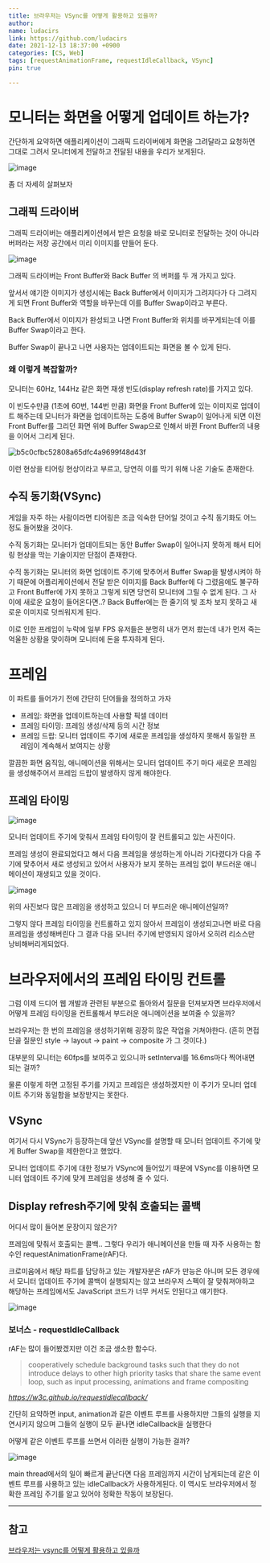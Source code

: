 ```yaml
---
title: 브라우저는 VSync를 어떻게 활용하고 있을까?
author:
name: ludacirs
link: https://github.com/ludacirs
date: 2021-12-13 18:37:00 +0900
categories: [CS, Web]
tags: [requestAnimationFrame, requestIdleCallback, VSync]
pin: true

---
```




# 모니터는 화면을 어떻게 업데이트 하는가?

간단하게 요약하면 애플리케이션이 그래픽 드라이버에게 화면을 그려달라고 요청하면 그대로 그려서 모니터에게 전달하고 전달된 내용을 우리가 보게된다.



![image](https://user-images.githubusercontent.com/45571631/145853223-3650fbc3-900f-458d-8c75-35b48eb28be8.png)



좀 더 자세히 살펴보자

## 그래픽 드라이버

그래픽 드라이버는 애플리케이션에서 받은 요청을 바로 모니터로 전달하는 것이 아니라 버퍼라는 저장 공간에서 미리 이미지를 만들어 둔다.

![image](https://user-images.githubusercontent.com/45571631/145852186-aa1ad81e-512a-44ff-8225-db3fedfd36c7.png)

그래픽 드라이버는 Front Buffer와 Back Buffer 의 버퍼를 두 개 가지고 있다.

앞서서 얘기한 이미지가 생성시에는 Back Buffer에서 이미지가 그려지다가 다 그려지게 되면 Front Buffer와 역할을 바꾸는데 이를 Buffer Swap이라고 부른다.

Back Buffer에서 이미지가 완성되고 나면 Front Buffer와 위치를 바꾸게되는데 이를 Buffer Swap이라고 한다.

Buffer Swap이 끝나고 나면 사용자는 업데이트되는 화면을 볼 수 있게 된다.

### 왜 이렇게 복잡할까?

모니터는 60Hz, 144Hz 같은 화면 재생 빈도(display refresh rate)를 가지고 있다.

이 빈도수만큼 (1초에 60번, 144번 만큼) 화면을 Front Buffer에 있는 이미지로 업데이트 해주는데 모니터가 화면을 업데이트하는 도중에 Buffer Swap이 일어나게 되면 이전 Front Buffer를 그리던 화면 위에 Buffer Swap으로 인해서 바뀐 Front Buffer의 내용을 이어서 그리게 된다.

![b5c0cfbc52808a65dfc4a9699f48d43f](https://user-images.githubusercontent.com/45571631/145852374-2b0faa54-812e-45e8-9c7e-17f8a3f9fc28.jpg)

이런 현상을 티어링 현상이라고 부르고, 당연히 이를 막기 위해 나온 기술도 존재한다.

## 수직 동기화(VSync)

게임을 자주 하는 사람이라면 티어링은 조금 익숙한 단어일 것이고 수직 동기화도 어느정도 들어봤을 것이다.

수직 동기화는 모니터가 업데이트되는 동안 Buffer Swap이 일어나지 못하게 해서 티어링 현상을 막는 기술이지만 단점이 존재한다.

수직 동기화는 모니터의 화면 업데이트 주기에 맞추어서 Buffer Swap을 발생시켜야 하기 때문에 어플리케이션에서 전달 받은 이미지를 Back Buffer에 다 그렸음에도 불구하고 Front Buffer에 가지 못하고 그렇게 되면  당연히 모니터에 그릴 수 없게 된다. 그 사이에 새로운 요청이 들어온다면..? Back Buffer에는 한 줄기의 빛 조차 보지 못하고 새로운 이미지로 덧씌워지게 된다.

이로 인한 프레임이 누락에 일부 FPS 유저들은 분명히 내가 먼저 쐈는데 내가 먼저 죽는 억울한 상황을 맞이하며 모니터에 돈을 투자하게 된다.



# 프레임

이 파트를 들어가기 전에 간단히 단어들을 정의하고 가자

- 프레임: 화면을 업데이트하는데 사용할 픽셀 데이터
- 프레임 타이밍: 프레임 생성/삭제 등의 시간 정보
- 프레임 드랍: 모니터 업데이트 주기에 새로운 프레임을 생성하지 못해서 동일한 프레임이 계속해서 보여지는 상황

깔끔한 화면 움직임, 애니메이션을 위해서는 모니터 업데이트 주기 마다 새로운 프레임을 생성해주어서 프레임 드랍이 발생하지 않게 해야한다.

## 프레임 타이밍



![image](https://user-images.githubusercontent.com/45571631/145852670-45712567-0997-4fe0-9fe9-fdb0717eedec.png)

모니터 업데이트 주기에 맞춰서 프레임 타이밍이 잘 컨트롤되고 있는 사진이다.

프레임 생성이 완료되었다고 해서 다음 프레임을 생성하는게 아니라 기다렸다가 다음 주기에 맞추어서 새로 생성되고 있어서 사용자가 보지 못하는 프레임 없이 부드러운 애니메이션이 재생되고 있을 것이다.

![image](https://user-images.githubusercontent.com/45571631/145852699-bcee236e-afff-4aac-949c-e231e2532688.png)

위의 사진보다 많은 프레임을 생성하고 있으니 더 부드러운 애니메이션일까?

그렇지 않다 프레임 타이밍을 컨트롤하고 있지 않아서 프레임이 생성되고나면 바로 다음 프레임을 생성해버린다 그 결과 다음 모니터 주기에 반영되지 않아서 오히려 리소스만 낭비해버리게되었다.



# 브라우저에서의 프레임 타이밍 컨트롤

그럼 이제 드디어 웹 개발과 관련된 부분으로 돌아와서 질문을 던져보자면 브라우저에서 어떻게 프레임 타이밍을 컨트롤해서 부드러운 애니메이션을 보여줄 수 있을까?

브라우저는 한 번의 프레임을 생성하기위해 굉장히 많은 작업을 거쳐야한다. (흔히 면접 단골 질문인 style -> layout -> paint -> composite 가 그 것이다.)

대부분의 모니터는 60fps를 보여주고 있으니까 setInterval를 16.6ms마다 찍어내면 되는 걸까?

물론 이렇게 하면 고정된 주기를 가지고 프레임은 생성하겠지만 이 주기가 모니터 업데이트 주기와 동일함을 보장받지는 못한다.

## VSync

여기서 다시 VSync가 등장하는데 앞선 VSync를 설명할 때 모니터 업데이트 주기에 맞게 Buffer Swap을 제한한다고 했었다.

모니터 업데이트 주기에 대한 정보가 VSync에 들어있기 때문에 VSync를 이용하면 모니터 업데이트 주기에 맞게 프레임을 생성해 줄 수 있다.

## Display refresh주기에 맞춰 호출되는 콜백

어디서 많이 들어본 문장이지 않은가?

프레임에 맞춰서 호출되는 콜백.. 그렇다 우리가 애니메이션을 만들 때 자주 사용하는 함수인 requestAnimationFrame(rAF)다.

크로미움에서 해당 파트를 담당하고 있는 개발자분은 rAF가 만능은 아니며 모든 경우에서 모니터 업데이트 주기에 콜백이 실행되지는 않고 브라우저 스펙이 잘 맞춰져야하고 해당하는 프레임에서도 JavaScript 코드가 너무 커서도 안된다고 얘기한다.

![image](https://user-images.githubusercontent.com/45571631/145852864-a69a857b-6874-4da9-adcf-7ef91b216018.png)



### 보너스 - requestIdleCallback

rAF는 많이 들어봤겠지만 이건 조금 생소한 함수다.

> cooperatively schedule background tasks such that they do not introduce delays to other high priority tasks that share the same event loop, such as input processing, animations and frame compositing

*https://w3c.github.io/requestidlecallback/*



간단히 요약하면 input, animation과 같은 이벤트 루프를 사용하지만 그들의 실행을 지연시키지 않으며 그들의 실행이 모두 끝나면 idleCallback을 실행한다

어떻게 같은 이벤트 루프를 쓰면서 이러한 실행이 가능한 걸까?

![image](https://user-images.githubusercontent.com/45571631/145852901-24a5034c-d1f9-4f1a-b600-2aa0e837132e.png)

main  thread에서의 일이 빠르게 끝난다면 다음 프레임까지 시간이 남게되는데 같은 이벤트 루프를 사용하고 있는 idleCallback가 사용하게된다. 이 역시도 브라우저에서 정확한 프레임 주기를 알고 있어야 정확한 작동이 보장된다.


---
## 참고

[브라우저는 vsync를 어떻게 활용하고 있을까](http://serviceapi.rmcnmv.naver.com/flash/outKeyPlayer.nhn?vid=F792526FE76397D3184B4F62CDF762868522&outKey=V1296f68e38f3100212409b4ae236e28da6e2821239000bf3d3bb9b4ae236e28da6e2&controlBarMovable=true&jsCallable=true&skinName=tvcast_white
)
